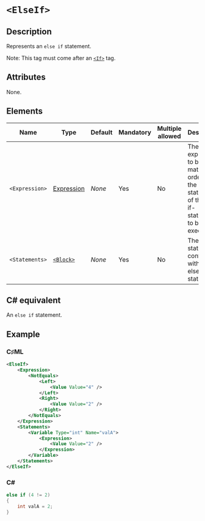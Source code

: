 # `<ElseIf>`

## Description

Represents an `else if` statement.

Note: This tag must come after an [`<If>`](./if.md) tag.

## Attributes

None.

## Elements

| Name | Type | Default | Mandatory | Multiple allowed | Description |
|---|---|---|---|---|---|
| `<Expression>` | [Expression](../types/expressions.md) | *None* | Yes | No | The expression to be matched in order for the statements of the else-if-statement to be executed. |
| `<Statements>` | [`<Block>`](./block.md) | *None* | Yes | No | The statements contained within the else-if-statement. |

## C# equivalent

An `else if` statement.

## Example

### C♯ML

```xml
<ElseIf>
    <Expression>
        <NotEquals>
            <Left>
                <Value Value="4" />
            </Left>
            <Right>
                <Value Value="2" />
            </Right>
        </NotEquals>
    </Expression>
    <Statements>
        <Variable Type="int" Name="valA">
            <Expression>
                <Value Value="2" />
            </Expression>
        </Variable>
    </Statements>
</ElseIf>
```

### C#

```csharp
else if (4 != 2)
{
    int valA = 2;
}
```
